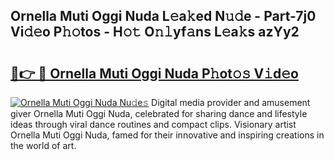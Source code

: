 ## Ornella Muti Oggi Nuda L𝚎a𝚔ed N𝚞𝚍e - Part-7j0 Vi𝚍𝚎o P𝚑𝚘tos - H𝚘𝚝 O𝚗𝚕yf𝚊ns L𝚎a𝚔s azYy2

# <h2><a href="http://kfad4bn.oniu.top/?m=Ornella+Muti+Oggi+Nuda">🔗👉 🔴 Ornella Muti Oggi Nuda P𝚑ot𝚘𝚜 V𝚒d𝚎o</a></h2>

[![Ornella Muti Oggi Nuda Nu𝚍e𝚜](https://i.imgur.com/0qMVB7G.gif)](http://kfad4bn.oniu.top/?m=Ornella+Muti+Oggi+Nuda)
Digital media provider and amusement giver Ornella Muti Oggi Nuda, celebrated for sharing dance and lifestyle ideas through viral dance routines and compact clips. Visionary artist Ornella Muti Oggi Nuda, famed for their innovative and inspiring creations in the world of art.  
